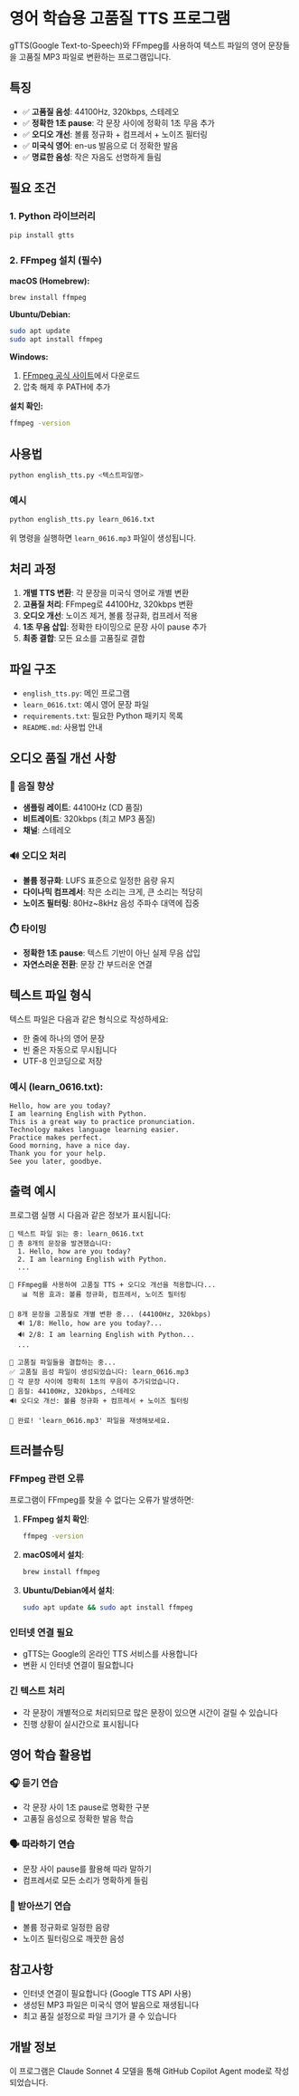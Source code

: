 # 영어 학습용 고품질 TTS 프로그램

gTTS(Google Text-to-Speech)와 FFmpeg를 사용하여 텍스트 파일의 영어 문장들을 고품질 MP3 파일로 변환하는 프로그램입니다.

## 특징

- ✅ **고품질 음성**: 44100Hz, 320kbps, 스테레오
- ✅ **정확한 1초 pause**: 각 문장 사이에 정확히 1초 무음 추가
- ✅ **오디오 개선**: 볼륨 정규화 + 컴프레서 + 노이즈 필터링
- ✅ **미국식 영어**: en-us 발음으로 더 정확한 발음
- ✅ **명료한 음성**: 작은 자음도 선명하게 들림

## 필요 조건

### 1. Python 라이브러리
```bash
pip install gtts
```

### 2. FFmpeg 설치 (필수)

**macOS (Homebrew):**
```bash
brew install ffmpeg
```

**Ubuntu/Debian:**
```bash
sudo apt update
sudo apt install ffmpeg
```

**Windows:**
1. [FFmpeg 공식 사이트](https://ffmpeg.org/download.html)에서 다운로드
2. 압축 해제 후 PATH에 추가

**설치 확인:**
```bash
ffmpeg -version
```

## 사용법

```bash
python english_tts.py <텍스트파일명>
```

### 예시

```bash
python english_tts.py learn_0616.txt
```

위 명령을 실행하면 `learn_0616.mp3` 파일이 생성됩니다.

## 처리 과정

1. **개별 TTS 변환**: 각 문장을 미국식 영어로 개별 변환
2. **고품질 처리**: FFmpeg로 44100Hz, 320kbps 변환
3. **오디오 개선**: 노이즈 제거, 볼륨 정규화, 컴프레서 적용
4. **1초 무음 삽입**: 정확한 타이밍으로 문장 사이 pause 추가
5. **최종 결합**: 모든 요소를 고품질로 결합

## 파일 구조

- `english_tts.py`: 메인 프로그램
- `learn_0616.txt`: 예시 영어 문장 파일
- `requirements.txt`: 필요한 Python 패키지 목록
- `README.md`: 사용법 안내

## 오디오 품질 개선 사항

### 🎵 음질 향상
- **샘플링 레이트**: 44100Hz (CD 품질)
- **비트레이트**: 320kbps (최고 MP3 품질)
- **채널**: 스테레오

### 🔊 오디오 처리
- **볼륨 정규화**: LUFS 표준으로 일정한 음량 유지
- **다이나믹 컴프레서**: 작은 소리는 크게, 큰 소리는 적당히
- **노이즈 필터링**: 80Hz~8kHz 음성 주파수 대역에 집중

### ⏱️ 타이밍
- **정확한 1초 pause**: 텍스트 기반이 아닌 실제 무음 삽입
- **자연스러운 전환**: 문장 간 부드러운 연결

## 텍스트 파일 형식

텍스트 파일은 다음과 같은 형식으로 작성하세요:
- 한 줄에 하나의 영어 문장
- 빈 줄은 자동으로 무시됩니다
- UTF-8 인코딩으로 저장

### 예시 (learn_0616.txt):
```
Hello, how are you today?
I am learning English with Python.
This is a great way to practice pronunciation.
Technology makes language learning easier.
Practice makes perfect.
Good morning, have a nice day.
Thank you for your help.
See you later, goodbye.
```

## 출력 예시

프로그램 실행 시 다음과 같은 정보가 표시됩니다:

```
📖 텍스트 파일 읽는 중: learn_0616.txt
📝 총 8개의 문장을 발견했습니다:
  1. Hello, how are you today?
  2. I am learning English with Python.
  ...

🔧 FFmpeg를 사용하여 고품질 TTS + 오디오 개선을 적용합니다...
   📊 적용 효과: 볼륨 정규화, 컴프레서, 노이즈 필터링

📝 8개 문장을 고품질로 개별 변환 중... (44100Hz, 320kbps)
  🔊 1/8: Hello, how are you today?...
  🔊 2/8: I am learning English with Python...
  ...

🔗 고품질 파일들을 결합하는 중...
✅ 고품질 음성 파일이 생성되었습니다: learn_0616.mp3
📝 각 문장 사이에 정확히 1초의 무음이 추가되었습니다.
🎵 음질: 44100Hz, 320kbps, 스테레오
🔊 오디오 개선: 볼륨 정규화 + 컴프레서 + 노이즈 필터링

🎉 완료! 'learn_0616.mp3' 파일을 재생해보세요.
```

## 트러블슈팅

### FFmpeg 관련 오류
프로그램이 FFmpeg를 찾을 수 없다는 오류가 발생하면:

1. **FFmpeg 설치 확인**:
   ```bash
   ffmpeg -version
   ```

2. **macOS에서 설치**:
   ```bash
   brew install ffmpeg
   ```

3. **Ubuntu/Debian에서 설치**:
   ```bash
   sudo apt update && sudo apt install ffmpeg
   ```

### 인터넷 연결 필요
- gTTS는 Google의 온라인 TTS 서비스를 사용합니다
- 변환 시 인터넷 연결이 필요합니다

### 긴 텍스트 처리
- 각 문장이 개별적으로 처리되므로 많은 문장이 있으면 시간이 걸릴 수 있습니다
- 진행 상황이 실시간으로 표시됩니다

## 영어 학습 활용법

### 🎧 듣기 연습
- 각 문장 사이 1초 pause로 명확한 구분
- 고품질 음성으로 정확한 발음 학습

### 🗣️ 따라하기 연습  
- 문장 사이 pause를 활용해 따라 말하기
- 컴프레서로 모든 소리가 명확하게 들림

### 📝 받아쓰기 연습
- 볼륨 정규화로 일정한 음량
- 노이즈 필터링으로 깨끗한 음성

## 참고사항

- 인터넷 연결이 필요합니다 (Google TTS API 사용)
- 생성된 MP3 파일은 미국식 영어 발음으로 재생됩니다
- 최고 품질 설정으로 파일 크기가 클 수 있습니다

## 개발 정보

이 프로그램은 Claude Sonnet 4 모델을 통해 GitHub Copilot Agent mode로 작성되었습니다.
